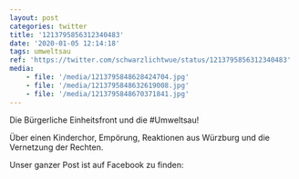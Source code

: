 ```yaml
---
layout: post
categories: twitter
title: '1213795856312340483'
date: '2020-01-05 12:14:18'
tags: umweltsau
ref: 'https://twitter.com/schwarzlichtwue/status/1213795856312340483'
media:
    - file: '/media/1213795848628424704.jpg'
    - file: '/media/1213795848632619008.jpg'
    - file: '/media/1213795848670371841.jpg'
---
```

Die Bürgerliche Einheitsfront und die #Umweltsau!



Über einen Kinderchor, Empörung, Reaktionen aus Würzburg und die Vernetzung der Rechten.



Unser ganzer Post ist auf Facebook zu finden:

  

